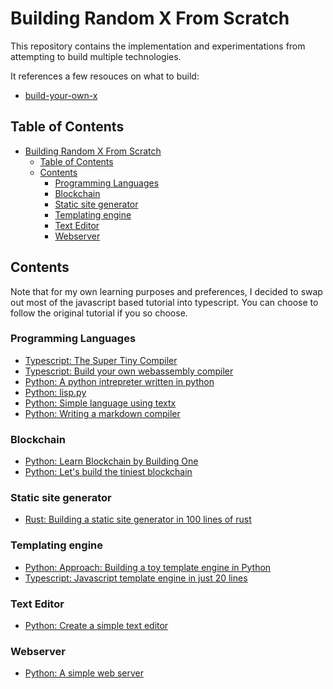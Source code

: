# Building Random X From Scratch

This repository contains the implementation and experimentations from attempting to build multiple technologies.

It references a few resouces on what to build:

- [build-your-own-x](https://github.com/danistefanovic/build-your-own-x)

## Table of Contents

- [Building Random X From Scratch](#building-random-x-from-scratch)
  - [Table of Contents](#table-of-contents)
  - [Contents](#contents)
    - [Programming Languages](#programming-languages)
    - [Blockchain](#blockchain)
    - [Static site generator](#static-site-generator)
    - [Templating engine](#templating-engine)
    - [Text Editor](#text-editor)
    - [Webserver](#webserver)

## Contents

Note that for my own learning purposes and preferences, I decided to swap out most of the javascript based tutorial into typescript. You can choose to follow the original tutorial if you so choose.

### Programming Languages

- [Typescript: The Super Tiny Compiler](./programming_languages/the_super_tiny_compiler)
- [Typescript: Build your own webassembly compiler](./programming_languages/build_your_own_webassembly_compiler)
- [Python: A python intrepreter written in python](./programming_languages/a_python_interpreter_written_in_python)
- [Python: lisp.py](./programming_languages/lisp.py)
- [Python: Simple language using textx](./programming_languages/textx_simple_lang)
- [Python: Writing a markdown compiler](./programming_languages/writing_a_markdown_compiler)
### Blockchain

- [Python: Learn Blockchain by Building One](./blockchain/learn_blockchains_by_building_one)
- [Python: Let's build the tiniest blockchain](./blockchain/lets_build_the_tiniest_blockchain)

### Static site generator

- [Rust: Building a static site generator in 100 lines of rust](./static_site_generator/building_a_static_site_generator_in_100_lines_of_rust)

### Templating engine

- [Python: Approach: Building a toy template engine in Python](./templating_engine/approach_building_a_toy_template_engine_in_python)
- [Typescript: Javascript template engine in just 20 lines](./templating_engine/javascript_template_engine_in_just_20_lines)

### Text Editor

- [Python: Create a simple text editor](./text_editor/create_a_simple_text_editor)

### Webserver

- [Python: A simple web server](./web_server/a_simple_web_server)

